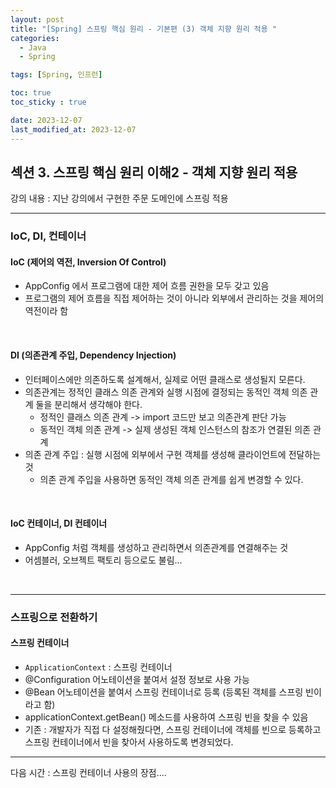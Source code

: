 ```yaml
---
layout: post
title: "[Spring] 스프링 핵심 원리 - 기본편 (3) 객체 지향 원리 적용 "
categories: 
  - Java
  - Spring

tags: [Spring, 인프런]

toc: true
toc_sticky : true

date: 2023-12-07
last_modified_at: 2023-12-07
---
```


## 섹션 3. 스프링 핵심 원리 이해2 - 객체 지향 원리 적용

강의 내용 : 지난 강의에서 구현한 주문 도메인에 스프링 적용

---
### IoC, DI, 컨테이너
#### IoC (제어의 역전, Inversion Of Control)
- AppConfig 에서 프로그램에 대한 제어 흐름 권한을 모두 갖고 있음
- 프로그램의 제어 흐름을 직접 제어하는 것이 아니라 외부에서 관리하는 것을 제어의 역전이라 함

<br />

#### DI (의존관계 주입, Dependency Injection)
- 인터페이스에만 의존하도록 설계해서, 실제로 어떤 클래스로 생성될지 모른다.
- 의존관계는 정적인 클래스 의존 관계와 실행 시점에 결정되는 동적인 객체 의존 관계 둘을 분리해서 생각해야 한다.
  - 정적인 클래스 의존 관계 -> import 코드만 보고 의존관계 판단 가능 
  - 동적인 객체 의존 관계 -> 실제 생성된 객체 인스턴스의 참조가 연결된 의존 관계
- 의존 관계 주입 : 실행 시점에 외부에서 구현 객체를 생성해 클라이언트에 전달하는 것
  - 의존 관계 주입을 사용하면 동적인 객체 의존 관계를 쉽게 변경할 수 있다.

<br />

#### IoC 컨테이너, DI 컨테이너
- AppConfig 처럼 객체를 생성하고 관리하면서 의존관계를 연결해주는 것
- 어셈블러, 오브젝트 팩토리 등으로도 불림...

<br />

---
### 스프링으로 전환하기
#### 스프링 컨테이너
- `ApplicationContext` : 스프링 컨테이너
- @Configuration 어노테이션을 붙여서 설정 정보로 사용 가능
- @Bean 어노테이션을 붙여서 스프링 컨테이너로 등록 (등록된 객체를 스프링 빈이라고 함)
- applicationContext.getBean() 메소드를 사용하여 스프링 빈을 찾을 수 있음
- 기존 : 개발자가 직접 다 설정해줬다면, 스프링 컨테이너에 객체를 빈으로 등록하고 스프링 컨테이너에서 빈을 찾아서 사용하도록 변경되었다.


---

다음 시간 : 스프링 컨테이너 사용의 장점....